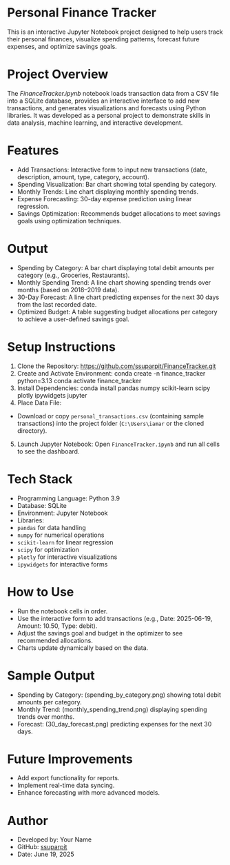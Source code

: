 # Personal Finance Tracker

This is an interactive Jupyter Notebook project designed to help users track their personal finances, visualize spending patterns, forecast future expenses, and optimize savings goals.

# Project Overview
The *FinanceTracker.ipynb* notebook loads transaction data from a CSV file into a SQLite database, provides an interactive interface to add new transactions, and generates visualizations and forecasts using Python libraries. It was developed as a personal project to demonstrate skills in data analysis, machine learning, and interactive development.

# Features
- Add Transactions: Interactive form to input new transactions (date, description, amount, type, category, account).
- Spending Visualization: Bar chart showing total spending by category.
- Monthly Trends: Line chart displaying monthly spending trends.
- Expense Forecasting: 30-day expense prediction using linear regression.
- Savings Optimization: Recommends budget allocations to meet savings goals using optimization techniques.

# Output
- Spending by Category: A bar chart displaying total debit amounts per category (e.g., Groceries, Restaurants).
- Monthly Spending Trend: A line chart showing spending trends over months (based on 2018–2019 data).
- 30-Day Forecast: A line chart predicting expenses for the next 30 days from the last recorded date.
- Optimized Budget: A table suggesting budget allocations per category to achieve a user-defined savings goal.

# Setup Instructions
1. Clone the Repository:
https://github.com/ssuparpit/FinanceTracker.git
2. Create and Activate Environment:
conda create -n finance_tracker python=3.13
conda activate finance_tracker
3. Install Dependencies:
conda install pandas numpy scikit-learn scipy plotly ipywidgets jupyter
4. Place Data File:
- Download or copy `personal_transactions.csv` (containing sample transactions) into the project folder (`C:\Users\iamar` or the cloned directory).
5. Launch Jupyter Notebook:
Open `FinanceTracker.ipynb` and run all cells to see the dashboard.

# Tech Stack
- Programming Language: Python 3.9
- Database: SQLite
- Environment: Jupyter Notebook
- Libraries: 
- `pandas` for data handling
- `numpy` for numerical operations
- `scikit-learn` for linear regression
- `scipy` for optimization
- `plotly` for interactive visualizations
- `ipywidgets` for interactive forms

# How to Use
- Run the notebook cells in order.
- Use the interactive form to add transactions (e.g., Date: 2025-06-19, Amount: 10.50, Type: debit).
- Adjust the savings goal and budget in the optimizer to see recommended allocations.
- Charts update dynamically based on the data.

# Sample Output
- Spending by Category: (spending_by_category.png) showing total debit amounts per category.
- Monthly Trend: (monthly_spending_trend.png) displaying spending trends over months.
- Forecast: (30_day_forecast.png) predicting expenses for the next 30 days.

# Future Improvements
- Add export functionality for reports.
- Implement real-time data syncing.
- Enhance forecasting with more advanced models.

# Author
- Developed by: Your Name
- GitHub: [ssuparpit](https://github.com/ssuparpit)
- Date: June 19, 2025
